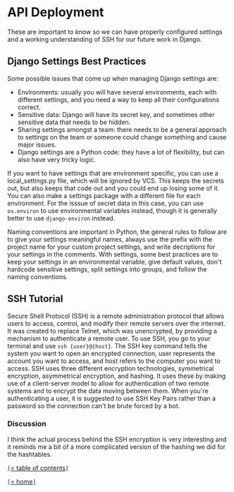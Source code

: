 # API Deployment

These are important to know so we can have properly configured settings and a working understanding of SSH for our future work in Django.

<!-- https://djangostars.com/blog/configuring-django-settings-best-practices/ -->
## Django Settings Best Practices

Some possible issues that come up when managing Django settings are:

- Environments: usually you will have several environments, each with different settings, and you need a way to keep all their configurations correct.
- Sensitive data: Django will have its secret key, and sometimes other sensitive data that needs to be hidden.
- Sharing settings amongst a team: there needs to be a general approach to settings on the team or someone could change something and cause major issues.
- Django settings are a Python code: they have a lot of flexibility, but can also have very tricky logic.

If you want to have settings that are environment specific, you can use a local_settings.py file, which will be ignored by VCS. This keeps the secrets out, but also keeps that code out and you could end up losing some of it. You can also make a settings package with a different file for each environment. For the isssue of secret data in this case, you can use `os.environ` to use environmental variables instead, though it is generally better to use `django-environ` instead.

Naming conventions are important in Python, the general rules to follow are to give your settings meaningful names, always use the prefix with the project name for your custom project settings, and write decriptions for your settings in the comments. With settings, some best practices are to keep your settings in an environmental variable, give default values, don't hardcode sensitive settings, split settings into groups, and follow the naming conventions.

<!-- https://www.hostinger.com/tutorials/ssh-tutorial-how-does-ssh-work -->
## SSH Tutorial

Secure Shell Protocol (SSH) is a remote administration protocol that allows users to access, control, and modify their remote servers over the internet. It was created to replace Telnet, which was unencrypted, by providing a mechanism to authenticate a remote user. To use SSH, you go to your terminal and use `ssh {user}@{host}`. The SSH key command tells the system you want to open an encrypted connection, user represents the account you want to access, and host refers to the computer you want to access. SSH uses three different encryption technologies, symmetrical encryption, asymmetrical encryption, and hashing. It uses these by making use of a client-server model to allow for authentication of two remote systems and to encrypt the data moving between them. When you're authenticating a user, it is suggested to use SSH Key Pairs rather than a password so the connection can't be brute forced by a bot.

### Discussion

I think the actual process behind the SSH encryption is very interesting and it reminds me a bit of a more complicated version of the hashing we did for the hashtables.

[`[`< table of contents`]`](code401.md)

[`[`< home`]`](README.md)
